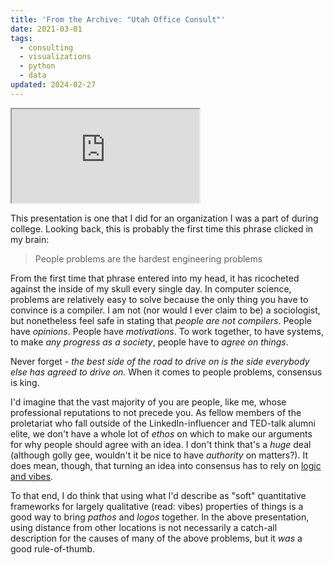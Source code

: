 ```yaml
---
title: 'From the Archive: "Utah Office Consult"'
date: 2021-03-01
tags:
  - consulting
  - visualizations
  - python
  - data
updated: 2024-02-27
---
```

<iframe src="https://docs.google.com/gview?url=https://chaoticgood.computer/assets/utah_office_update.pdf&embedded=true"></iframe>

This presentation is one that I did for an organization I was a part of during college. Looking back, this is probably the first time this phrase clicked in my brain:

> People problems are the hardest engineering problems

From the first time that phrase entered into my head, it has ricocheted against the inside of my skull every single day. In computer science, problems are relatively easy to solve because the only thing you have to convince is a compiler. I am not (nor would I ever claim to be) a sociologist, but nonetheless feel safe in stating that *people are not compilers*. People have *opinions*. People have *motivations*. To work together, to have systems, to make *any progress as a society*, people have to *agree on things*.

Never forget - *the best side of the road to drive on is the side everybody else has agreed to drive on.* When it comes to people problems, consensus is king.

I'd imagine that the vast majority of you are people, like me, whose professional reputations to not precede you. As fellow members of the proletariat who fall outside of the LinkedIn-influencer and TED-talk alumni elite, we don't have a whole lot of *ethos* on which to make our arguments for why people should agree with an idea. I don't think that's a *huge* deal (although golly gee, wouldn't it be nice to have *authority* on matters?). It does mean, though, that turning an idea into consensus has to rely on [logic and vibes](https://youtu.be/eHu51ZUmIlc?si=AatscwGua4CdxTVj&t=73).

To that end, I do think that using what I'd describe as "soft" quantitative frameworks for largely qualitative (read: vibes) properties of things is a good way to bring *pathos* and *logos* together. In the above presentation, using distance from other locations is not necessarily a catch-all description for the causes of many of the above problems, but it *was* a good rule-of-thumb.
